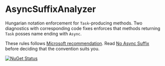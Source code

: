 # AsyncSuffixAnalyzer
Hungarian notation enforcement for ``Task``-producing methods. Two diagnostics with corresponding code fixes enforces that methods returning ``Task`` posses name ending with ``Async``.

These rules follows [Microsoft recommendation](https://msdn.microsoft.com/en-us/library/mt674882.aspx). Read [No Async Suffix](https://docs.particular.net/nservicebus/upgrades/5to6/async-suffix) before deciding that the convention suits you.

[![NuGet Status](http://img.shields.io/badge/nuget-1.0.6285-green.svg)](https://www.nuget.org/packages/AsyncSuffixAnalyzer)
